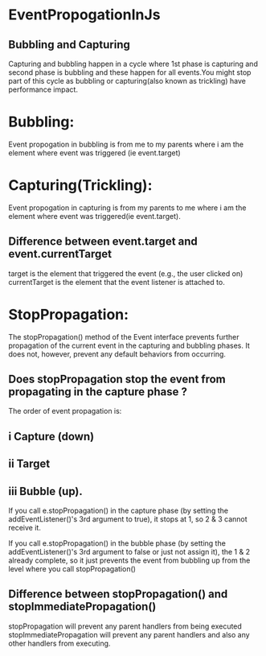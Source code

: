 # EventPropogationInJs

  ## Bubbling and Capturing

Capturing and bubbling happen in a cycle where 1st phase is capturing and second phase is bubbling and these happen for all events.You might stop part of this cycle as 
bubbling or capturing(also known as trickling) have performance impact.

  # Bubbling:
   Event propogation in bubbling is from me  to my parents where i am the element where event was triggered (ie event.target)

  # Capturing(Trickling):
  Event propogation in capturing is from my parents to me where i am the element where event was triggered(ie event.target).

## Difference between event.target and event.currentTarget

target is the element that triggered the event (e.g., the user clicked on)
currentTarget is the element that the event listener is attached to.

# StopPropagation:
The stopPropagation() method of the Event interface prevents further propagation of the current event in the capturing and bubbling phases.
It does not, however, prevent any default behaviors from occurring.

## Does stopPropagation stop the event from propagating in the capture phase ?
The order of event propagation is:

## i Capture (down)
## ii Target
## iii Bubble (up).

If you call e.stopPropagation() in the capture phase (by setting the addEventListener()'s 3rd argument to true), it stops at 1, so 2 & 3 cannot receive it.

If you call e.stopPropagation() in the bubble phase (by setting the addEventListener()'s 3rd argument to false or just not assign it), the 1 & 2 already complete, so it just prevents the event from bubbling up from the level where you call stopPropagation()

## Difference between stopPropagation() and stopImmediatePropagation()

stopPropagation will prevent any parent handlers from being executed 
stopImmediatePropagation will prevent any parent handlers and also any other handlers from executing.

